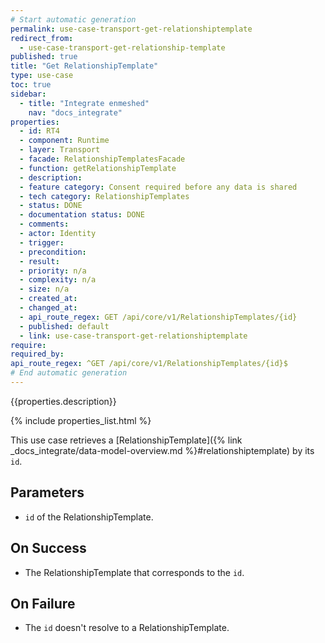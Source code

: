 ```yaml
---
# Start automatic generation
permalink: use-case-transport-get-relationshiptemplate
redirect_from:
  - use-case-transport-get-relationship-template
published: true
title: "Get RelationshipTemplate"
type: use-case
toc: true
sidebar:
  - title: "Integrate enmeshed"
    nav: "docs_integrate"
properties:
  - id: RT4
  - component: Runtime
  - layer: Transport
  - facade: RelationshipTemplatesFacade
  - function: getRelationshipTemplate
  - description:
  - feature category: Consent required before any data is shared
  - tech category: RelationshipTemplates
  - status: DONE
  - documentation status: DONE
  - comments:
  - actor: Identity
  - trigger:
  - precondition:
  - result:
  - priority: n/a
  - complexity: n/a
  - size: n/a
  - created_at:
  - changed_at:
  - api_route_regex: GET /api/core/v1/RelationshipTemplates/{id}
  - published: default
  - link: use-case-transport-get-relationshiptemplate
require:
required_by:
api_route_regex: ^GET /api/core/v1/RelationshipTemplates/{id}$
# End automatic generation
---
```


{{properties.description}}

{% include properties_list.html %}

This use case retrieves a [RelationshipTemplate]({% link _docs_integrate/data-model-overview.md %}#relationshiptemplate)
by its `id`.

## Parameters

- `id` of the RelationshipTemplate.

## On Success

- The RelationshipTemplate that corresponds to the `id`.

## On Failure

- The `id` doesn't resolve to a RelationshipTemplate.
